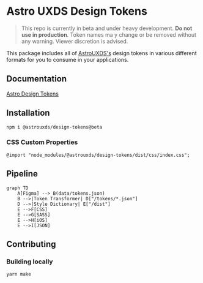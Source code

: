 # Astro UXDS Design Tokens

> This repo is currently in beta and under heavy development. **Do not use in production**. Token names ma y change or be removed without any warning. Viewer discretion is advised.

This package includes all of [AstroUXDS's](https://www.astrouxds.com/) design tokens in various different formats for you to consume in your applications.

## Documentation

[Astro Design Tokens](https://next.astrouxds.org/design-tokens/getting-started/)

## Installation

`npm i @astrouxds/design-tokens@beta`

### CSS Custom Properties

`@import "node_modules/@astrouxds/design-tokens/dist/css/index.css";`

## Pipeline

```mermaid
graph TD
    A[Figma] --> B(data/tokens.json)
    B -->|Token Transformer| D["/tokens/*.json"]
    D -->|Style Dictionary| E["/dist"]
    E -->F[CSS]
    E -->G[SASS]
    E -->H[iOS]
    E -->I[JSON]
```

## Contributing

### Building locally

`yarn make`